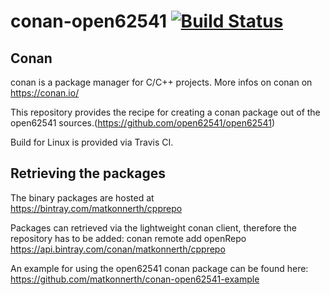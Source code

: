 # conan-open62541 [![Build Status](https://travis-ci.org/matkonnerth/conan-open62541.svg?branch=master)](https://travis-ci.org/matkonnerth/conan-open62541)

## Conan

conan is a package manager for C/C++ projects. More infos on conan on https://conan.io/

This repository provides the recipe for creating a conan package out of the open62541 sources.(https://github.com/open62541/open62541)

Build for Linux is provided via Travis CI.

## Retrieving the packages

The binary packages are hosted at 
https://bintray.com/matkonnerth/cpprepo

Packages can retrieved via the lightweight conan client, therefore the repository has to be added:
conan remote add openRepo https://api.bintray.com/conan/matkonnerth/cpprepo

An example for using the open62541 conan package can be found here:
https://github.com/matkonnerth/conan-open62541-example
